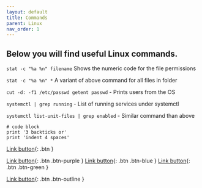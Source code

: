 ```yaml
---
layout: default
title: Commands
parent: Linux
nav_order: 1
---
```


Below you will find useful Linux commands.
-- 

`stat -c "%a %n" filename` Shows the numeric code for the file permissions 

`stat -c "%a %n" *` A variant of above command for all files in folder

`cut -d: -f1 /etc/passwd getent passwd` - Prints users from the OS 

`systemctl | grep running` - List of running services under systemctl

`systemctl list-unit-files | grep enabled` - Similar command than above


```
# code block
print '3 backticks or'
print 'indent 4 spaces'
``` 

[Link button](http://example.com/){: .btn }

[Link button](http://example.com/){: .btn .btn-purple }
[Link button](http://example.com/){: .btn .btn-blue }
[Link button](http://example.com/){: .btn .btn-green }

[Link button](http://example.com/){: .btn .btn-outline }